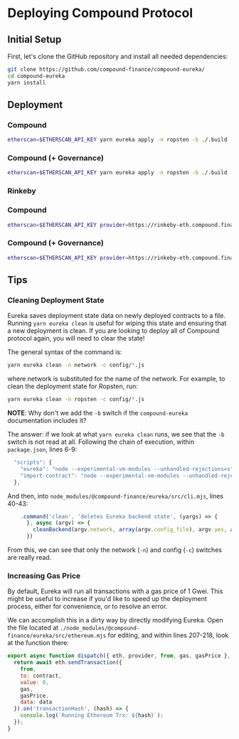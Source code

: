 # Deploying Compound Protocol

## Initial Setup

First, let's clone the GitHub repository and install all needed dependencies:

```sh
git clone https://github.com/compound-finance/compound-eureka/
cd compound-eureka
yarn install
```

## Deployment

### Compound
```sh
etherscan=$ETHERSCAN_API_KEY yarn eureka apply -n ropsten -b ./.build -c config/*.js -e eureka/{compound,testnet}.eureka
```

### Compound (+ Governance)
```sh
etherscan=$ETHERSCAN_API_KEY yarn eureka apply -n ropsten -b ./.build -c config/*.js -e eureka/{compound,testnet,testnet-gov}.eureka
```

### Rinkeby

### Compound
```sh
etherscan=$ETHERSCAN_API_KEY provider=https://rinkeby-eth.compound.finance yarn eureka apply -n ropsten -b ./.build -c config/*.js -e eureka/{compound,testnet,testnet-gov}.eureka
```

### Compound (+ Governance)
```sh
etherscan=$ETHERSCAN_API_KEY provider=https://rinkeby-eth.compound.finance yarn eureka apply -n ropsten -b ./.build -c config/*.js -e eureka/{compound,testnet,testnet-gov}.eureka
```

## Tips

### Cleaning Deployment State

Eureka saves deployment state data on newly deployed contracts to a file. Running `yarn eureka clean` is useful for wiping this state and ensuring that a new deployment is clean. If you are looking to deploy all of Compound protocol again, you will need to clear the state!

The general syntax of the command is:
```sh
yarn eureka clean -n network -c config/*.js
```
where network is substituted for the name of the network. For example, to clean the deployment state for Ropsten, run:
```sh
yarn eureka clean -n ropsten -c config/*.js
```

**NOTE**: Why don't we add the `-b` switch if the `compound-eureka` documentation includes it?

The answer: if we look at what `yarn eureka clean` runs, we see that the `-b` switch is not read at all. Following the chain of execution, within `package.json`, lines 6-9:
```js
  "scripts": {
    "eureka": "node --experimental-vm-modules --unhandled-rejections=strict node_modules/@compound-finance/eureka/src/cli.mjs",
    "import-contract": "node --experimental-vm-modules --unhandled-rejections=strict ./import_contract.mjs"
  },
```
And then, into `node_modules/@compound-finance/eureka/src/cli.mjs`, lines 40-43:
```js
    .command('clean', 'deletes Eureka backend state', (yargs) => {
      }, async (argv) => {
        cleanBackend(argv.network, array(argv.config_file), argv.yes, argv.verbose, argv.jsonrpc);
      })
```
From this, we can see that only the network (`-n`) and config (`-c`) switches are really read.

### Increasing Gas Price

By default, Eureka will run all transactions with a gas price of 1 Gwei. This might be useful to increase if you'd like to speed up the deployment process, either for convenience, or to resolve an error.

We can accomplish this in a dirty way by directly modifying Eureka. Open the file located at `./node_modules/@compound-finance/eureka/src/ethereum.mjs` for editing, and within lines 207-218, look at the function there:
```js
export async function dispatch({ eth, provider, from, gas, gasPrice }, contract, data) {
  return await eth.sendTransaction({
    from,
    to: contract,
    value: 0,
    gas,
    gasPrice,
    data: data
  }).on('transactionHash', (hash) => {
    console.log(`Running Ethereum Trx: ${hash}`);
  });
}
```
